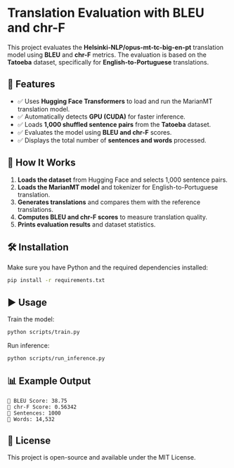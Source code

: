 # **Translation Evaluation with BLEU and chr-F**

This project evaluates the **Helsinki-NLP/opus-mt-tc-big-en-pt** translation model using **BLEU** and **chr-F** metrics. The evaluation is based on the **Tatoeba** dataset, specifically for **English-to-Portuguese** translations.

## **🚀 Features**
- ✅ Uses **Hugging Face Transformers** to load and run the MarianMT translation model.
- ✅ Automatically detects **GPU (CUDA)** for faster inference.
- ✅ Loads **1,000 shuffled sentence pairs** from the **Tatoeba** dataset.
- ✅ Evaluates the model using **BLEU and chr-F** scores.
- ✅ Displays the total number of **sentences and words** processed.

## **📌 How It Works**
1. **Loads the dataset** from Hugging Face and selects 1,000 sentence pairs.
2. **Loads the MarianMT model** and tokenizer for English-to-Portuguese translation.
3. **Generates translations** and compares them with the reference translations.
4. **Computes BLEU and chr-F scores** to measure translation quality.
5. **Prints evaluation results** and dataset statistics.

## **🛠 Installation**
Make sure you have Python and the required dependencies installed:

```bash
pip install -r requirements.txt
```

## **▶️ Usage**
Train the model:

```bash
python scripts/train.py
```

Run inference:

```bash
python scripts/run_inference.py
```

## **📊 Example Output**
```
🔹 BLEU Score: 38.75  
🔹 chr-F Score: 0.56342  
🔹 Sentences: 1000  
🔹 Words: 14,532  
```

## **📜 License**
This project is open-source and available under the MIT License.
